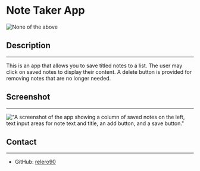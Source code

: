 # Note Taker App

![None of the above](https://img.shields.io/badge/license-NA-lightgrey)

## Description

---

This is an app that allows you to save titled notes to a list. The user may click on saved notes to display their content. A delete button is provided for removing notes that are no longer needed.

## Screenshot

---

!["A screenshot of the app showing a column of saved notes on the left, text input areas for note text and title, an add button, and a save button."]()

## Contact

---

- GitHub: [relero90](https://github.com/relero90)
